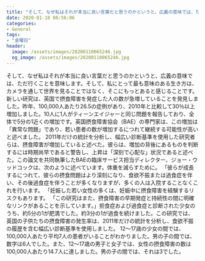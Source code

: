 ```yaml
---
title: "そして、なぜ私はそれが本当に良い言葉だと思うのかというと、広義の意味では、ただ行くことを意味します。"
date: 2020-01-10 06:56:06
categories:
- General
tags:
- "金曜日"
header:
  image: /assets/images/20200110065246.jpg
  og_image: /assets/images/20200110065246.jpg
---
```


そして、なぜ私はそれが本当に良い言葉だと思うのかというと、広義の意味では、ただ行くことを意味します。そして、私にとって最も意味のある生き方は、カメラを通して世界を見ることではなく、そこにもっとあると感じることです。新しい研究は、英国で摂食障害を発症した人の数が急増していることを発見しました。昨年、100,000人あたり26.5の症例があり、2010年と比較して30％以上増加しました。10人に1人がティーンエイジャーと同じ問題を報告しており、全体で5分の1近くの増加です。英国摂食障害協会（BAE）の専門家は、この増加は「異常な問題」であり、若い患者の数が増加するにつれて継続する可能性が高いと述べました。 2011年だけの統計を分析し、幅広い診断基準を使用した研究者らは、摂食障害が増加していると述べた。彼らは、増加の背後にあるものを判断するには時期尚早であると警告し、上昇は「深刻で心配な」状況であると述べた。この論文を共同執筆したBAEの臨床サービス担当ディレクター、ジョー・ウッドコックは、次のように述べています。体重を減らすために。 「彼らが成長するにつれて、彼らの摂食問題はより深刻になり、食欲不振または過食症を伴い、その後過食症を伴うことが多くなりますが、多くの人は入院することなくこれを行います。 「妊娠した若い女性の多くは、妊娠中に摂食障害を経験するリスクもあります。 「この研究はまた、摂食障害の早期発症と持続性の間に明確なリンクがあることを示しています。」拒食症および過食症と診断された少女のうち、約5分の1が肥満でした。約3分の1が過食を続けました。この研究では、英国の子供たちの摂食障害の発生率は、2011年だけの統計を分析し、食欲不振の履歴を含む幅広い診断基準を使用しました。 12〜17歳の少女の間では、100,000人あたり平均7人の患者がいることがわかりました。男の子の間では、数字は6人でした。また、12〜17歳の男子と女子では、女性の摂食障害の数は100,000人あたり14.7人に達しました。男の子の間では、それは3でした。
